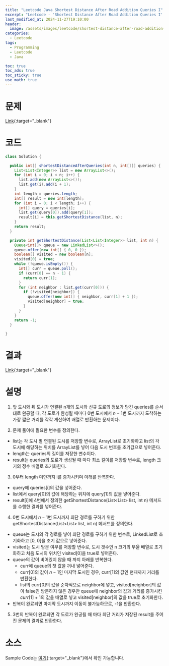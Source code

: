 ```yaml
---
title: "Leetcode Java Shortest Distance After Road Addition Queries I"
excerpt: "Leetcode - 'Shortest Distance After Road Addition Queries I' 문제 Java 풀이"
last_modified_at: 2024-11-27T19:10:00
header:
  image: /assets/images/leetcode/shortest-distance-after-road-addition-queries-i.png
categories:
  - Leetcode
tags:
  - Programming
  - Leetcode
  - Java

toc: true
toc_ads: true
toc_sticky: true
use_math: true
---
```

# 문제
[Link](https://leetcode.com/problems/shortest-distance-after-road-addition-queries-i/){:target="_blank"}

# 코드
```java
class Solution {

  public int[] shortestDistanceAfterQueries(int n, int[][] queries) {
    List<List<Integer>> list = new ArrayList<>();
    for (int i = 0; i < n; i++) {
      list.add(new ArrayList<>());
      list.get(i).add(i + 1);
    }
    int length = queries.length;
    int[] result = new int[length];
    for (int i = 0; i < length; i++) {
      int[] query = queries[i];
      list.get(query[0]).add(query[1]);
      result[i] = this.getShortestDistance(list, n);
    }
    return result;
  }

  private int getShortestDistance(List<List<Integer>> list, int n) {
    Queue<int[]> queue = new LinkedList<>();
    queue.offer(new int[] { 0, 0 });
    boolean[] visited = new boolean[n];
    visited[0] = true;
    while (!queue.isEmpty()) {
      int[] curr = queue.poll();
      if (curr[0] == n - 1) {
        return curr[1];
      }
      for (int neighbor : list.get(curr[0])) {
        if (!visited[neighbor]) {
          queue.offer(new int[] { neighbor, curr[1] + 1 });
          visited[neighbor] = true;
        }
      }
    }
    return -1;
  }

}
```

# 결과
[Link](https://leetcode.com/problems/shortest-distance-after-road-addition-queries-i/submissions/1464127965/){:target="_blank"}

# 설명
1. 앞 도시와 뒤 도시가 연결된 n개의 도시와 신규 도로의 정보가 담긴 queries를 순서대로 완공할 때, 각 도로가 완성될 때마다 0번 도시에서 $n - 1$번 도시까지 도착하는 가장 짧은 거리를 각각 계산하여 배열로 반환하는 문제이다.

2. 문제 풀이에 필요한 변수를 정의한다.
- list는 각 도시 별 연결된 도시를 저장할 변수로, ArrayList로 초기화하고 list의 각 도시에 해당하는 위치를 ArrayList를 넣어 다음 도시 번호를 초기값으로 넣어준다.
- length는 queries의 길이를 저장한 변수이다.
- result는 queries의 도로가 생성될 때 마다 최소 길이를 저장할 변수로, length 크기의 정수 배열로 초기화한다.

3. 0부터 length 미만까지 i를 증가시키며 아래를 반복한다.
- query에 queries[i]의 값을 넣어준다.
- list에서 query[0]의 값에 해당하는 위치에 query[1]의 값을 넣어준다.
- result[i]에 4번에서 정의한 getShortestDistance(List<List<Integer>> list, int n) 메서드를 수행한 결과를 넣어준다.

4. 0번 도시에서 $n - 1$번 도시까지 최단 경로를 구하기 위한 getShortestDistance(List<List<Integer>> list, int n) 메서드를 정의한다.
- queue는 도시의 각 경로를 넣어 최단 경로를 구하기 위한 변수로, LinkedList로 초기화하고 [0, 0]을 초기 값으로 넣어준다.
- visited는 도시 방문 여부를 저장할 변수로, 도시 갯수인 n 크기의 부울 배열로 초기화하고 처음 도시의 위치인 visited[0]을 true로 넣어준다.
- queue의 값이 비어있지 않을 때 까지 아래를 반복한다.
  - curr에 queue의 첫 값을 꺼내 넣어준다.
  - curr[0]의 값이 $n - 1$인 마지막 도시인 경우, curr[1]의 값인 현재까지 거리를 반환한다.
  - list의 curr[0]의 값을 순차적으로 neighbor에 넣고, visited[neighbor]의 값이 false인 방문하지 않은 경우만 queue에 neighbor의 값과 거리를 증가시킨 $curr[1] + 1$의 값을 배열로 넣고 visited[neighbor]의 값을 true로 초기화한다.
- 반복이 완료되면 마지막 도시까지 이동이 불가능하므로, -1을 반환한다.

5. 3번의 반복이 완료되면 각 도로가 완공될 때 마다 최단 거리가 저장된 result를 주어진 문제의 결과로 반환한다.

# 소스
Sample Code는 [여기](https://github.com/GracefulSoul/leetcode/blob/master/src/main/java/gracefulsoul/problems/ShortestDistanceAfterRoadAdditionQueriesI.java){:target="_blank"}에서 확인 가능합니다.